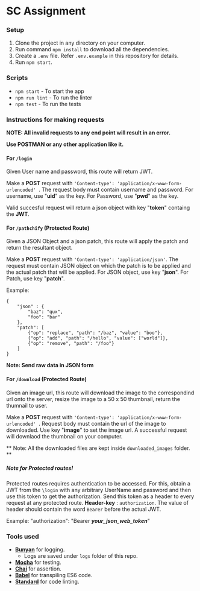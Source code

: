 # SC Assignment

### Setup

1. Clone the project in any directory on your computer.
2. Run command `npm install` to download all the dependencies.
3. Create a `.env` file. Refer `.env.example` in this repository for details.
4. Run `npm start`.

### Scripts

  * `npm start` - To start the app
  * `npm run lint` - To run the linter
  * `npm test` - To run the tests

### Instructions for making requests

**NOTE: All invalid requests to any end point will result in an error.**

**Use POSTMAN or any other application like it.**

#### For `/login`

Given User name and password, this route will return JWT.

Make a **POST** request with `'Content-type': 'application/x-www-form-urlencoded' `.
The request body must contain username and password.
For username, use "**uid**" as the key.
For Password, use "**pwd**" as the key.

Valid succesful request will return a json object with key "**token**" containg the **JWT**.

#### For `/pathchify` (Protected Route)

Given a JSON Object and a json patch, this route will apply the patch and return the resultant object.

Make a **POST** request with `'Content-type': 'application/json'`.
The request must contain JSON object on which the patch is to be applied and the actual patch that will be applied.
For JSON object, use key "**json**".
For Patch, use key "**patch**".

Example: 
```
{
    "json" : {
        "baz": "qux",
        "foo": "bar"
    },
    "patch": [
        {"op": "replace", "path": "/baz", "value": "boo"},
        {"op": "add", "path": "/hello", "value": ["world"]},
        {"op": "remove", "path": "/foo"}
    ]
}
```

**Note: Send raw data in JSON form**

#### For `/download` (Protected Route)

Given an image url, this route will download the image to the correspondind url onto the server, resize the image to a 50 x 50 thumbnail, return the thumnail to user.

Make a **POST** request with `'Content-type': 'application/x-www-form-urlencoded' `.
Request body must contain the url of the image to downloaded.
Use key "**image**" to set the image url.
A successful request will downlaod the thumbnail on your computer.

** Note: All the downloaded files are kept inside `downloaded_images` folder. **

##### Note for Protected routes!

Protected routes requires authentication to be accessed.
For this, obtain a JWT from the `\login` with any arbitrary UserName and password and then use this token to get the authorization.
Send this token as a header to every request at any protected route.
**Header-key** : `authorization`.
The value of header should contain the word `Bearer` before the actual JWT.

Example:  "authorization": "Bearer ***your_json_web_token***" 

### Tools used

  * [**Bunyan**](https://github.com/trentm/node-bunyan) for logging.
    * Logs are saved under `logs` folder of this repo.
  * [**Mocha**](https://mochajs.org/) for testing.
  * [**Chai**](http://www.chaijs.com/) for assertion.
  * [**Babel**](https://babeljs.io/) for transpiling ES6 code.
  * [**Standard**](https://standardjs.com/) for code linting.

